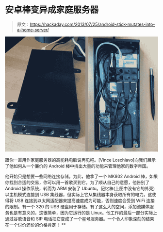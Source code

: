 # 安卓棒变异成家庭服务器

> 原文：<https://hackaday.com/2013/07/25/android-stick-mutates-into-a-home-server/>

![small-form-factor-home-server](img/8be03a3dcb092da94290e631508427fb.png)

跟你一直用作家庭服务器的高能耗电脑说再见吧。[Vince Loschiavo]向我们展示了他如何从一个廉价的 Android 棒中挤出大量的功能来管理他家的数字帝国。

他开始只是想要一些网络连接存储。为此，他拿了一个 MK802 Android 棒，如果你找到合适的交易，你可以用一首歌买到它。为了顺从自己的意愿，他告别了 Android 操作系统，转而为 ARM 安装了 Ubuntu。记忆棒(上图中没有它的外壳)以主机模式连接到 USB 集线器，但实际上它从集线器本身获取所有的电力。这使得将 USB 连接到以太网适配器来提高速度成为可能，否则速度会受到 WiFi 连接的限制。有一个 320 的 USB 硬盘用于存储。有了这么大的空间，添加流媒体服务也是有意义的，这很简单，因为它运行的是 Linux。他工作的最后一部分实际上通过谷歌语音和 SIP 电话把它变成了一个星号服务器。一个令人印象深刻的结果在一个讨价还价的价格肯定！ **